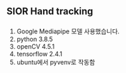 ## SIOR Hand tracking

### 
1. Google Mediapipe 모델 사용했습니다.
2. python 3.8.5
3. openCV 4.5.1
4. tensorflow 2.4.1
5. ubuntu에서 pyvenv로 작동함
